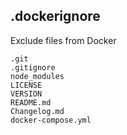 ## .dockerignore

Exclude files from Docker

```
.git
.gitignore
node_modules
LICENSE
VERSION
README.md
Changelog.md
docker-compose.yml
```
